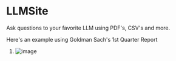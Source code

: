 # LLMSite
Ask questions to your favorite LLM using PDF's, CSV's and more. 

Here's an example using Goldman Sach's 1st Quarter Report
1. ![image](https://github.com/frogsterr/LLMSite/assets/86971030/08b061fb-63a1-4114-bcc0-829564d9ec91)
